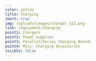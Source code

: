 ```yaml
---
color: yellow
title: Charging
short: true
img: /uploads/images/charger_512.png
link: /equipment/charging
point1: Chargers
point2: Power Supplies
point3: Parallel/Series Charging Boards
point4: Misc. Charging Accessories
visible: false
---
```

